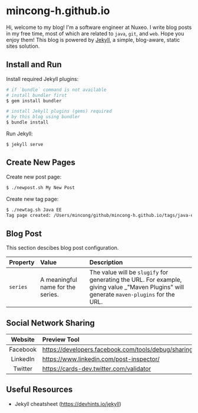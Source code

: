 # mincong-h.github.io

Hi, welcome to my blog! I'm a software engineer at Nuxeo. I write blog posts in
my free time, most of which are related to `java`, `git`, and `web`. Hope you
enjoy them! This blog is powered by [Jekyll][1], a simple, blog-aware, static
sites solution.

## Install and Run

Install required Jekyll plugins:

```sh
# if `bundle` command is not available
# install bundler first
$ gem install bundler

# install Jekyll plugins (gems) required
# by this blog using bundler
$ bundle install
```

Run Jekyll:

```
$ jekyll serve
```

## Create New Pages

Create new post page:

```sh
$ ./newpost.sh My New Post
```

Create new tag page:

```sh
$ ./newtag.sh Java EE
Tag page created: /Users/mincong/github/mincong-h.github.io/tags/java-ee.md
```

## Blog Post

This section descibes blog post configuration.

Property | Value | Description
:--- | :--- | :---
`series` | A meaningful name for the series. | The value will be `slugify` for generating the URL. For example, giving value _"Maven Plugins" will generate `maven-plugins` for the URL.

## Social Network Sharing

Website | Preview Tool
:---: | :---
Facebook | <https://developers.facebook.com/tools/debug/sharing/>
LinkedIn | <https://www.linkedin.com/post-inspector/>
Twitter | <https://cards-dev.twitter.com/validator>

## Useful Resources

- Jekyll cheatsheet (<https://devhints.io/jekyll>)

[1]: https://jekyllrb.com/
[json-ld]: https://json-ld.org/
[lang]: https://developer.mozilla.org/en-US/docs/Web/HTML/Global_attributes/lang
